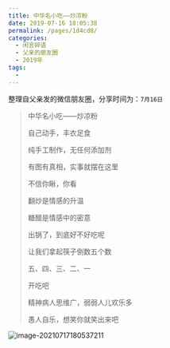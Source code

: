 ```yaml
---
title: 中华名小吃——炒凉粉
date: 2019-07-16 18:05:38
permalink: /pages/1d4cd8/
categories:
  - 闲言碎语
  - 父亲的朋友圈
  - 2019年
tags:
  - 
---
```

整理自父亲发的微信朋友圈，分享时间为：`7月16日`



> 中华名小吃——炒凉粉
>
> 
>
> 自己动手，丰衣足食
>
> 纯手工制作，无任何添加剂
>
> 有图有真相，实事就摆在这里
>
> 不信你瞅，你看
>
> 
>
> 
>
> 翻炒是情感的升温
>
> 糖醋是情感中的密意
>
> 出锅了，到底好不好吃呢
>
> 让我们拿起筷子倒数五个数
>
> 五、四、三、二、一
>
> 开吃吧
>
> 精神病人思维广，弱弱人儿欢乐多
>
> 愚人自乐，想笑你就笑出来吧

![image-20210717180537211](https://tva1.sinaimg.cn/large/008k1Yt0ly1gskcjxphl5j30fc0op794.jpg)